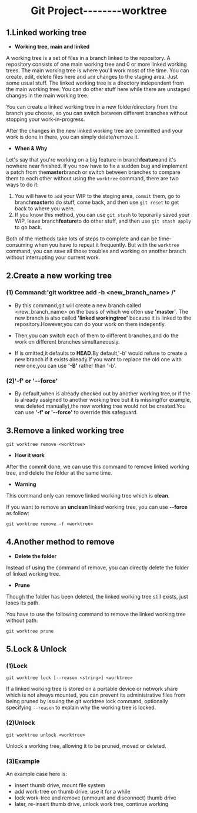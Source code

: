 # <center>Git Project--------**worktree**</center>

## 1.Linked working tree
* **Working tree, main and linked**

A working tree is a set of files in a branch linked to the repository. 
A repository consists of one main working tree and 0 or more linked working trees. 
The main working tree is where you'll work most of the time. You can create, edit, delete files here and `add` changes to the staging area. Just some usual stuff.
The linked working tree is a directory independent from the main working tree. You can do other stuff here while there are unstaged changes in the main working tree.

You can create a linked working tree in a new folder/directory from the branch you choose, so you can switch between different branches without stopping your work-in-progress.

After the changes in the new linked working tree are committed and your work is done in there, you can simply delete/remove it.


* **When & Why**

Let's say that you're working on a big feature in branch**feature**and it's nowhere near finished. If you now have to fix a sudden bug and implement a patch from the**master**branch or switch between branches to compare them to each other without using the `worktree` command, there are two ways to do it:
1. You will have to `add` your WIP to the staging area, `commit` them, go to branch**master**to do stuff, come back, and then use `git reset` to get back to where you were.
2. If you know this method, you can use `git stash` to teporarily saved your WIP, leave branch**feature**to do other stuff, and then use `git stash apply` to go back.

Both of the methods take lots of steps to complete and can be time-consuming when you have to repeat it frequently. But with the `worktree` command, you can save all those troubles and working on another branch without interrupting your current work. 


## 2.Create a new working tree
### (1) **Command:'git worktree add -b <new_branch_name> <path>/<branch>'**
* By this command,git will create a new branch called <new_branch_name> on the basis of <branch> which we often use **'master'**.
The new branch is also called **'linked workingtree'** because it is linked to the repository.However,you can do your work on them indepently.

* Then,you can switch each of them to different branches,and do the work on different branches simultaneously.

* If <branch> is omitted,it defaults to **HEAD**.By default,'-b' would refuse to create a new branch if it exists already.If you want to replace the old one with new one,you can use **'-B'** rather than '-b'.

### (2)**'-f' or '--force'**
* By default,when <branch> is already checked out by another working tree,or if the <path> is already assigned to another working tree but it is missing(for example,<path> was deleted manually),the new working tree would not be created.You can use **'-f' or '--force'** to override this safeguard.

## 3.Remove a linked working tree
`git worktree remove <worktree>`

* **How it work**

After the commit done, we can use this command to remove linked working tree, and delete the folder at the same time.

* **Warning**

This command only can remove linked working tree which is **clean**.

If you want to remove an **unclean** linked working tree, you can use **--force** as follow:

`git worktree remove -f <worktree>`   

## 4.Another method to remove
* **Delete the folder**

Instead of using the command of remove, you can directly delete the folder of linked working tree.

* **Prune**

Though the folder has been deleted, the linked working tree still exists, just loses its path.

You have to use the following command to remove the linked working tree without path:

`git worktree prune`

## 5.Lock & Unlock
### (1)Lock 
`git worktree lock [--reason <string>] <worktree>`

If a linked working tree is stored on a portable device or network share which is not always mounted, you can prevent its administrative files from being pruned by issuing the git worktree lock command, optionally specifying `--reason` to explain why the working tree is locked.
### (2)Unlock
`git worktree unlock <worktree>`

Unlock a working tree, allowing it to be pruned, moved or deleted.
### (3)Example
An example case here is:
* insert thumb drive, mount file system
* add work-tree on thumb drive, use it for a while
* lock work-tree and remove (unmount and disconnect) thumb drive
* later, re-insert thumb drive, unlock work tree, continue working
